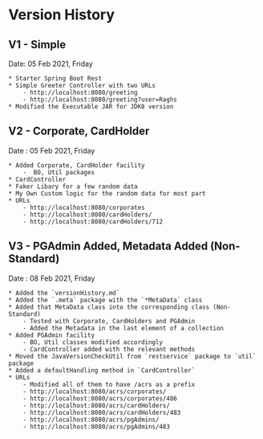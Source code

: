 # Version History

## V1 - Simple

Date: 05 Feb 2021, Friday

    * Starter Spring Boot Rest 
    * Simple Greeter Controller with two URLs
        - http://localhost:8080/greeting
        - http://localhost:8080/greeting?user=Raghs
    * Modified the Executable JAR for JDK8 version

## V2 - Corporate, CardHolder 

Date : 05 Feb 2021, Friday

    * Added Corporate, CardHolder facility
        -  BO, Util packages
    * CardController
    * Faker Libary for a few random data
    * My Own Custom logic for the random data for most part
    * URLs
        - http://localhost:8080/corporates
        - http://localhost:8080/cardHolders/
        - http://localhost:8080/cardHolders/712

## V3 - PGAdmin Added, Metadata Added (Non-Standard)

Date : 08 Feb 2021, Friday

    * Added the `versionHistory.md`
    * Added the `.meta` package with the `*MetaData` class
    * Added that MetaData class into the corresponding class (Non-Standard)
        - Tested with Corporate, CardHolders and PGAdmin
        - Added the Metadata in the last element of a collection
    * Added PGAdmin facility
        - BO, Util classes modified accordingly
        - CardController added with the relevant methods
    * Moved the JavaVersionCheckUtil from `restservice` package to `util` package
    * Added a defaultHandling method in `CardController`
    * URLs
        - Modified all of them to have /acrs as a prefix
        - http://localhost:8080/acrs/corporates/
        - http://localhost:8080/acrs/corporates/486
        - http://localhost:8080/acrs/cardHolders/
        - http://localhost:8080/acrs/cardHolders/483
        - http://localhost:8080/acrs/pgAdmins/
        - http://localhost:8080/acrs/pgAdmins/483
